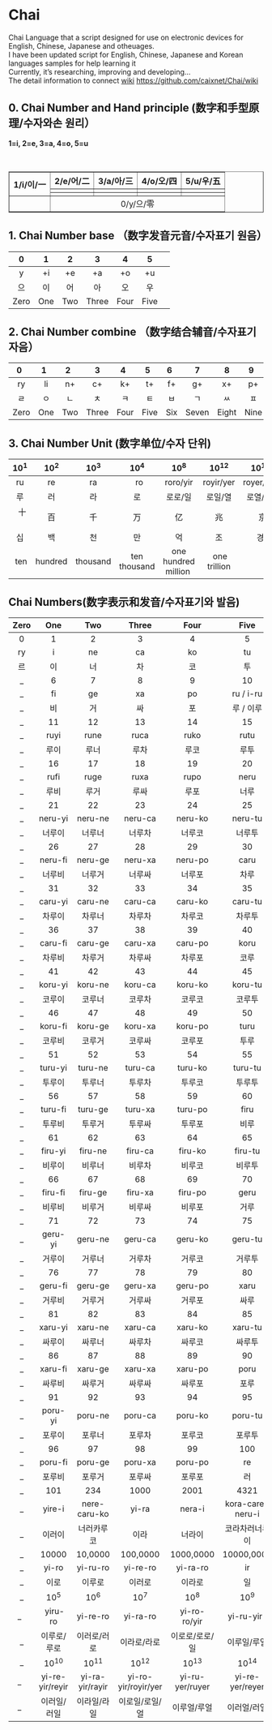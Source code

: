 # Chai
Chai Language that a script designed for use on electronic devices for English, Chinese, Japanese and otheuages.<br>
I have been updated script for English, Chinese, Japanese and Korean languages samples for help learning it <br>
Currently, it’s researching, improving and developing...<br>
The detail information to connect [wiki](https://github.com/caixnet/Chai/wiki) https://github.com/caixnet/Chai/wiki <br>

## 0. Chai Number and Hand principle (数字和手型原理/수자와손 원리）
**1=i, 2=e, 3=a, 4=o, 5=u**
<table border="1" align="center">
    <tr>
        <th rowspan="3">1/i/이/一</th>
        <th >2/e/어/二</th>
        <th>3/a/아/三</th>
        <th>4/o/오/四</th>
        <th>5/u/우/五</th>
    </tr>
    <tr>
        <td> </td>
        <td> </td>
        <td> </td>
        <td> </td>
    </tr>
   <tr>
        <td> </td>
        <td> </td>
        <td> </td>
        <td> </td>
    </tr>
    <tr>
        <td> </td>
        <td colspan="4" align="center"> 0/y/으/零 </td>
    </tr>
</table>

## 1. Chai Number base （数字发音元音/수자표기 원음）

|  0   |  1   |  2   |   3   |  4   |  5   |      |
| :--: | :--: | :--: | :---: | :--: | :--: | ---- |
|  y   |  +i  |  +e  |  +a   |  +o  |  +u  |      |
|  으   |  이   |  어   |   아   |  오   |  우   |      |
| Zero | One  | Two  | Three | Four | Five |      |


## 2. Chai Number combine （数字结合辅音/수자표기 자음）

|  0   |  1   |  2   |   3   |  4   |  5   |  6   |   7   |   8   |  9   |  10  |
| :--: | :--: | :--: | :---: | :--: | :--: | :--: | :---: | :---: | :--: | :--: |
|  ry  |  li  |  n+  |  c+   |  k+  |  t+  |  f+  |  g+   |  x+   |  p+  |  r+  |
|  ㄹ   |  ㅇ   |  ㄴ   |   ㅊ   |  ㅋ   |  ㅌ   |  ㅂ   |   ㄱ   |   ㅆ   |  ㅍ   |  ㄹ   |
| Zero | One  | Two  | Three | Four | Five | Six  | Seven | Eight | Nine | Ten  |

## 3. Chai Number Unit (数字单位/수자 단위)
| 10<sup>1</sup> | 10<sup>2</sup> | 10<sup>3</sup> | 10<sup>4</sup> | 10<sup>8</sup> | 10<sup>12</sup> | 10<sup>16</sup> | 10<sup>20</sup> |
| :----: | :----: | :----: | :-----: | :-----: | :------: | :------: | :------: |
|  ru | re  |  ra  |   ro  |  roro/yir  |  royir/yer | royer/yar  |  royar/yor  |
|   루   |   러   |   라   |  로   |   로로/일  |  로일/열   |  로열/ 얄  |  로얄/욜   |
|   十   |   百   |  千  |  万  |  亿  |  兆  |   京  |  垓   |
| 십 | 백 | 천 | 만 | 억 | 조 | 경 |핵 |
|  ten | hundred  | thousand | ten thousand | one hundred million  |  one trillion |       |        |

## Chai Numbers(数字表示和发音/수자표기와 발음)
| Zero |       One       |       Two       |      Three      |      Four       |       Five       |      |
| :--: | :-------------: | :-------------: | :-------------: | :-------------: | :--------------: | ---- |
|  0   |    1   |   2   |    3   |   4    |   5  |      |
|  ry  |    i   |   ne  |   ca   |  ko  |   tu  |      |
|  르   |   이    |   너  |  차    |   코   |  투    |      |
|  _   |  6  | 7 | 8  |   9   |  10   |      |
|  _   |  fi        |       ge        |       xa        |       po        |    ru / i-ru     |      |
|  _   |  비        |        거        |        싸        |        포        |      루 / 이루      |      |
|  _   | 11        |       12        |       13        |       14        |        15        |      |
|  _   | ruyi       |      rune       |      ruca       |      ruko       |       rutu       |      |
|  _   | 루이        |       루너        |       루차        |       루코        |        루투        |      |
|  _   |  16        |       17        |       18        |       19        |        20        |      |
|  _   | rufi       |      ruge       |      ruxa       |      rupo       |       neru       |      |
|  _   |  루비        |       루거        |       루싸        |       루포        |        너루        |      |
|  _   | 21        |       22        |       23        |       24        |        25        |      |
|  _   | neru-yi     |     neru-ne     |     neru-ca     |     neru-ko     |     neru-tu      |      |
|  _   | 너루이       |       너루너       |       너루차       |       너루코       |       너루투        |      |
|  _   |  26        |       27        |       28        |       29        |        30        |      |
|  _   | neru-fi     |     neru-ge     |     neru-xa     |     neru-po     |       caru       |      |
|  _   |  너루비       |       너루거       |       너루싸       |       너루포       |        차루        |      |
|  _   |  31        |       32        |       33        |       34        |        35        |      |
|  _   |  caru-yi     |     caru-ne     |     caru-ca     |     caru-ko     |     caru-tu      |      |
|  _   |  차루이       |       차루너       |       차루차       |       차루코       |       차루투        |      |
|  _   |  36        |       37        |       38        |       39        |        40        |      |
|  _   |  caru-fi     |     caru-ge     |     caru-xa     |     caru-po     |       koru       |      |
|  _   |  차루비       |       차루거       |       차루싸       |       차루포       |        코루        |      |
|  _   |  41        |       42        |       43        |       44        |        45        |      |
|  _   |  koru-yi     |     koru-ne     |     koru-ca     |     koru-ko     |     koru-tu      |      |
|  _   |   코루이       |       코루너       |       코루차       |       코루코       |       코루투        |      |
|  _   |  46        |       47        |       48        |       49        |        50        |      |
|  _   |  koru-fi     |     koru-ge     |     koru-xa     |     koru-po     |       turu       |      |
|  _   |  코루비       |       코루거       |       코루싸       |       코루포       |        투루        |      |
|  _   |  51        |       52        |       53        |       54        |        55        |      |
|  _   |  turu-yi     |     turu-ne     |     turu-ca     |     turu-ko     |     turu-tu      |      |
|  _   |  투루이       |       투루너       |       투루차       |       투루코       |       투루투        |      |
|  _   |  56        |       57        |       58        |       59        |        60        |      |
|  _   |  turu-fi     |     turu-ge     |     turu-xa     |     turu-po     |       firu       |      |
|  _   | 투루비       |       투루거       |       투루싸       |       투루포       |        비루        |      |
|  _   | 61        |       62        |       63        |       64        |        65        |      |
|  _   | firu-yi     |     firu-ne     |     firu-ca     |     firu-ko     |     firu-tu      |      |
|  _   |  비루이       |       비루너       |       비루차       |       비루코       |       비루투        |      |
|  _   |   66        |       67        |       68        |       69        |        70        |      |
|  _   |  firu-fi     |     firu-ge     |     firu-xa     |     firu-po     |       geru       |      |
|  _   |  비루비       |       비루거       |       비루싸       |       비루포       |        거루        |      |
|  _   |  71        |       72        |       73        |       74        |        75        |      |
|  _   |  geru-yi     |     geru-ne     |     geru-ca     |     geru-ko     |     geru-tu      |      |
|  _   |  거루이       |       거루너       |       거루차       |       거루코       |       거루투        |      |
|  _   |   76        |       77        |       78        |       79        |        80        |      |
|  _   |  geru-fi     |     geru-ge     |     geru-xa     |     geru-po     |       xaru       |      |
|  _   |  거루비       |       거루거       |       거루싸       |       거루포       |        싸루        |      |
|  _   |  81        |       82        |       83        |       84        |        85        |      |
|  _   | xaru-yi     |     xaru-ne     |     xaru-ca     |     xaru-ko     |     xaru-tu      |      |
|  _   |   싸루이       |       싸루너       |       싸루차       |       싸루코       |       싸루투        |      |
|  _   |  86        |       87        |       88        |       89        |        90        |      |
|  _   |  xaru-fi     |     xaru-ge     |     xaru-xa     |     xaru-po     |       poru       |      |
|  _   |  싸루비       |       싸루거       |       싸루싸       |       싸루포       |        포루        |      |
|  _   |   91        |       92        |       93        |       94        |        95        |      |
|  _   |  poru-yi     |     poru-ne     |     poru-ca     |     poru-ko     |     poru-tu      |      |
|  _   |   포루이       |       포루너       |       포루차       |       포루코       |       포루투        |      |
|  _   |   96        |       97        |       98        |       99        |       100        |      |
|  _   |   poru-fi     |     poru-ge     |     poru-xa     |     poru-po     |        re        |      |
|  _   |       포루비       |       포루거       |       포루싸       |       포루포       |        러         |      |
|  _   |       101       |       234       |      1000       |      2001       |       4321       |      |
|  _   |     yire-i      |  nere-caru-ko   |      yi-ra      |     nera-i      | kora-care-neru-i |      |
|  _   |       이러이       |      너러카루코      |       이라        |       너라이       |     코라차러너루이      |      |
|  _   |      10000      |     10,0000     |    100,0000     |    1000,0000    |    10000,0000    |      |
|  _   |      yi-ro      |    yi-ru-ro     |    yi-re-ro     |    yi-ra-ro     |        ir        |      |
|  _   |       이로        |       이루로       |       이러로       |       이라로       |        일         |      |
|  _   | 10<sup>5</sup>  | 10<sup>6</sup> | 10<sup>7</sup> | 10<sup>8</sup> | 10<sup>9</sup>  |      |
|  _   |  yiru-ro | yi-re-ro | yi-ra-ro | yi-ro-ro/yir | yi-ru-yir  | |
|  _   |  이루로/루로 | 이러로/러로 | 이라로/라로 |이로로/로로/일 | 이루일/루일 | |
|  _   | 10<sup>10</sup> | 10<sup>11</sup> | 10<sup>12</sup> | 10<sup>13</sup> | 10<sup>14</sup>  |      |
|  _   | yi-re-yir/reyir | yi-ra-yir/rayir | yi-ro-yir/royir/yer | yi-ru-yer/ruyer| yi-re-yer/reyer | |
|  _   | 이러일/러일 |이라일/라일|이로일/로일/얼 | 이루얼/루얼  | 이러얼/러얼|



